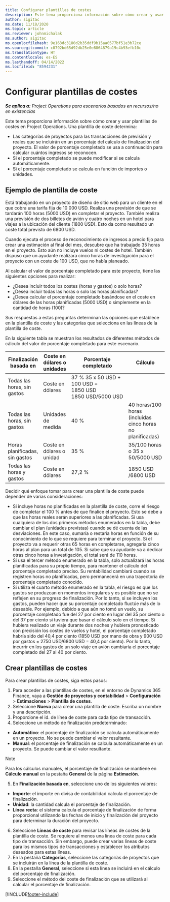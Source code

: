 ```yaml
---
title: Configurar plantillas de costes
description: Este tema proporciona información sobre cómo crear y usar plantillas de costes en Project Operations.
author: sigitac
ms.date: 11/18/2020
ms.topic: article
ms.reviewer: johnmichalak
ms.author: sigitac
ms.openlocfilehash: 9e163dc3180d2b35ddf9b15aa0577bf51e3b72ce
ms.sourcegitcommit: c0792bd65d92db25e0e8864879a19c4b93efb10c
ms.translationtype: HT
ms.contentlocale: es-ES
ms.lasthandoff: 04/14/2022
ms.locfileid: "8594231"
---
```

# <a name="set-up-cost-templates"></a>Configurar plantillas de costes

_**Se aplica a:** Project Operations para escenarios basados en recursos/no en existencias_


Este tema proporciona información sobre cómo crear y usar plantillas de costes en Project Operations. Una plantilla de coste determina:

- Las categorías de proyectos para las transacciones de previsión y reales que se incluirán en un porcentaje del cálculo de finalización del proyecto. El valor de porcentaje completado se usa a continuación para calcular cuántos ingresos se reconocen.
- Si el porcentaje completado se puede modificar si se calcula automáticamente.
- Si el porcentaje completado se calcula en función de importes o unidades.

## <a name="cost-template-example"></a>Ejemplo de plantilla de coste

Está trabajando en un proyecto de diseño de sitio web para un cliente en el que cobra una tarifa fija de 10 000 USD. Realiza una previsión de que se tardarán 100 horas (5000 USD) en completar el proyecto. También realiza una previsión de dos billetes de avión y cuatro noches en un hotel para viajes a la ubicación del cliente (1800 USD). Esto da como resultado un coste total previsto de 6800 USD.

Cuando ejecuta el proceso de reconocimiento de ingresos a precio fijo para crear una estimación al final del mes, descubre que ha trabajado 35 horas en el proyecto. Esto aún no incluye vuelos ni costes de hotel. También dispuso que un ayudante realizara cinco horas de investigación para el proyecto con un coste de 100 USD, que no había planeado.

Al calcular el valor de porcentaje completado para este proyecto, tiene las siguientes opciones para realizar:

- ¿Desea incluir todos los costes (horas y gastos) o solo horas?
- ¿Desea incluir todas las horas o solo las horas planificadas?
- ¿Desea calcular el porcentaje completado basándose en el coste en dólares de las horas planificadas (5000 USD) o simplemente en la cantidad de horas (100)?

Sus respuestas a estas preguntas determinan las opciones que establece en la plantilla de coste y las categorías que selecciona en las líneas de la plantilla de coste.

En la siguiente tabla se muestran los resultados de diferentes métodos de cálculo del valor de porcentaje completado para este escenario.

| Finalización basada en | Coste en dólares o unidades | Porcentaje completado | Cálculo |
| --- | --- | --- | --- |
| Todas las horas, sin gastos | Coste en dólares | 37 % 35 x 50 USD + 100 USD = 1850 USD 1850 USD/5000 USD |
| Todas las horas, sin gastos | Unidades de medida | 40 % | 40 horas/100 horas (incluidas cinco horas no planificadas) |
| Horas planificadas, sin gastos | Coste en dólares o unidad | 35 % | 35/100 horas o 35 x 50/5000 USD |
| Todas las horas y gastos | Coste en dólares | 27,2 % | 1850 USD /6800 USD |

Decidir qué enfoque tomar para crear una plantilla de coste puede depender de varias consideraciones:

- Si incluye horas no planificadas en la plantilla de coste, corre el riesgo de completar el 100 % antes de que finalice el proyecto. Esto se debe a que las horas reales serán superiores a las planificadas. Si usa cualquiera de los dos primeros métodos enumerados en la tabla, debe cambiar el plan (unidades previstas) cuando se dé cuenta de las desviaciones. En este caso, sumaría o restaría horas en función de su conocimiento de lo que se requiere para terminar el proyecto. Si el proyecto va a requerir otras 65 horas en completarse, agregaría cinco horas al plan para un total de 105. Si sabe que su ayudante va a dedicar otras cinco horas a investigación, el total será de 110 horas.
- Si usa el tercer método enumerado en la tabla, solo actualizará las horas planificadas para su propio tiempo, para mantener el cálculo del porcentaje completado preciso. Su rentabilidad cambiará cuando se registren horas no planificadas, pero permanecerá en una trayectoria de porcentaje completado conocido.
- Si utiliza el cuarto método enumerado en la tabla, el riesgo es que los gastos se produzcan en momentos irregulares y es posible que no se reflejen en su progreso de finalización. Por lo tanto, si se incluyen los gastos, pueden hacer que su porcentaje completado fluctúe más de lo deseable. Por ejemplo, debido a que aún no tomó un vuelo, su porcentaje completado fue del 27 por ciento en lugar del 35 por ciento o del 37 por ciento si tuviera que basar el cálculo solo en el tiempo. Si hubiera realizado un viaje durante dos noches y hubiera pronosticado con precisión los costes de vuelos y hotel, el porcentaje completado habría sido del 40,4 por ciento (1850 USD por mano de obra y 900 USD por gastos = 2750 USD/6800 USD = 40,4 por ciento). Por lo tanto, incurrir en los gastos de un solo viaje en avión cambiaría el porcentaje completado del 27 al 40 por ciento.

## <a name="create-cost-templates"></a>Crear plantillas de costes
Para crear plantillas de costes, siga estos pasos:

1. Para acceder a las plantillas de costes, en el entorno de Dynamics 365 Finance, vaya a **Gestión de proyectos y contabilidad** > **Configuración** > **Estimaciones** > **Plantilla de costes**.
2. Seleccione **Nueva** para crear una plantilla de coste. Escriba un nombre y una descripción.
3. Proporcione el id. de línea de coste para cada tipo de transacción.
4. Seleccione un método de finalización predeterminado:

  - **Automático**: el porcentaje de finalización se calcula automáticamente en un proyecto. No se puede cambiar el valor resultante.
  - **Manual**: el porcentaje de finalización se calcula automáticamente en un proyecto. Se puede cambiar el valor resultante.

  > [!NOTE]
  > Para los cálculos manuales, el porcentaje de finalización se mantiene en **Cálculo manual** en la pestaña **General** de la página **Estimación**.

5. En **Finalización basada en**, seleccione uno de los siguientes valores:

  - **Importe**: el importe en divisa de contabilidad calcula el porcentaje de finalización.
  - **Unidad**: la cantidad calcula el porcentaje de finalización.
  - **Línea recta**: el sistema calcula el porcentaje de finalización de forma proporcional utilizando las fechas de inicio y finalización del proyecto para determinar la duración del proyecto.

6. Seleccione **Líneas de coste** para revisar las líneas de costes de la plantilla de coste. Se requiere al menos una línea de coste para cada tipo de transacción. Sin embargo, puede crear varias líneas de coste para los mismos tipos de transacciones y establecer los atributos deseados para estas líneas.
7. En la pestaña **Categorías**, seleccione las categorías de proyectos que se incluirán en la línea de la plantilla de coste.
8. En la pestaña **General**, seleccione si esta línea se incluirá en el cálculo del porcentaje de finalización.
9. Seleccione el método del coste de finalización que se utilizará al calcular el porcentaje de finalización.


[!INCLUDE[footer-include](../includes/footer-banner.md)]